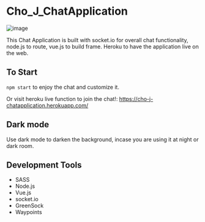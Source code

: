 # Cho_J_ChatApplication

![image](public/images/readme.png)

This Chat Application is built with socket.io for overall chat functionality, node.js to route, vue.js to build frame.
Heroku to have the application live on the web.

## To Start

`npm start` to enjoy the chat and customize it.

Or visit heroku live function to join the chat!: https://cho-j-chatapplication.herokuapp.com/


## Dark mode

Use dark mode to darken the background, incase you are using it at night or dark room.

## Development Tools

- SASS
- Node.js
- Vue.js
- socket.io
- GreenSock
- Waypoints

